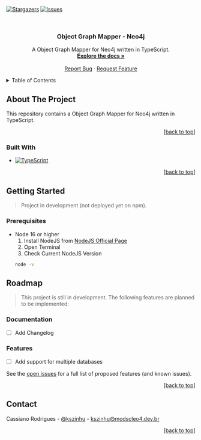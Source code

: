 <a name="readme-top"></a>

[![Stargazers][stars-shield]][stars-url]
[![Issues][issues-shield]][issues-url]

<!-- PROJECT LOGO -->
<br />
<div align="center">
  <h3 align="center">Object Graph Mapper - Neo4j</h3>

  <p align="center">
    A Object Graph Mapper for Neo4j written in TypeScript.
    <br />
    <a href="https://github.com/kszinhu/ogm-neo4j"><strong>Explore the docs »</strong></a>
    <br />
    <br />
    <a href="https://github.com/kszinhu/ogm-neo4j/issues">Report Bug</a>
    ·
    <a href="https://github.com/kszinhu/ogm-neo4j/issues">Request Feature</a>
  </p>
</div>

<!-- TABLE OF CONTENTS -->
<details>
  <summary>Table of Contents</summary>
  <ol>
    <li>
      <a href="#about-the-project">About The Project</a>
      <ul>
        <li><a href="#built-with">Built With</a></li>
      </ul>
    </li>
    <li>
      <a href="#getting-started">Getting Started</a>
      <ul>
        <li><a href="#prerequisites">Prerequisites</a></li>
      </ul>
    </li>
    <li><a href="#contact">Contact</a></li>
  </ol>
</details>

<!-- ABOUT THE PROJECT -->

## About The Project

This repository contains a Object Graph Mapper for Neo4j written in TypeScript.

<p align="right">[<a href="#readme-top">back to top</a>]</p>

### Built With

- [![TypeScript][TypeScript]][TypeScript-url]

<p align="right">[<a href="#readme-top">back to top</a>]</p>

<!-- GETTING STARTED -->

## Getting Started

> Project in development (not deployed yet on npm).

### Prerequisites

- Node 16 or higher
  1. Install NodeJS from [NodeJS Official Page](https://nodejs.org/en/download/)
  2. Open Terminal
  3. Check Current NodeJS Version
  ```sh
  node -v
  ```

<!-- ROADMAP -->

## Roadmap

> This project is still in development. The following features are planned to be implemented:

### Documentation

- [ ] Add Changelog

### Features

- [ ] Add support for multiple databases

See the [open issues](https://github.com/kszinhu/portfolio/issues) for a full list of proposed features (and known issues).

<p align="right">[<a href="#readme-top">back to top</a>]</p>

<!-- LICENSE -->

<!-- CONTACT -->

## Contact

Cassiano Rodrigues - [@kszinhu](https://twitter.com/kszinhu) - kszinhu@modscleo4.dev.br

<p align="right">[<a href="#readme-top">back to top</a>]</p>

<!-- MARKDOWN LINKS & IMAGES -->

[stars-shield]: https://img.shields.io/github/stars/kszinhu/ogm-neo4j.svg?style=for-the-badge
[stars-url]: https://github.com/kszinhu/ogm-neo4j/stargazers
[issues-shield]: https://img.shields.io/github/issues/kszinhu/ogm-neo4j.svg?style=for-the-badge
[issues-url]: https://github.com/kszinhu/ogm-neo4j/issues
[license-shield]: https://img.shields.io/github/license/kszinhu/ogm-neo4j.svg?style=for-the-badge
[license-url]: https://github.com/kszinhu/ogm-neo4j/blob/master/LICENSE
[TypeScript]: https://img.shields.io/badge/typescript-007ACC?style=for-the-badge&logo=typescript&logoColor=white
[TypeScript-url]: https://www.typescriptlang.org/
